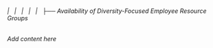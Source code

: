 ###### |   |   |   |   |   ├── Availability of Diversity-Focused Employee Resource Groups

*Add content here*